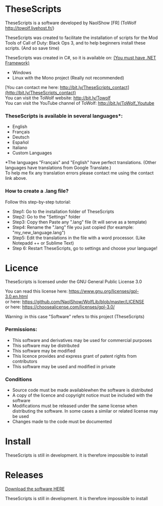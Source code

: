 # TheseScripts
TheseScripts is a software developed by NaolShow [FR] (ToWolf http://towolf.livehost.fr/)

TheseScripts was created to facilitate the installation of scripts for the Mod Tools of Call of Duty: Black Ops 3,
and to help beginners install these scripts. (And so save time)

TheseScripts was created in C#, so it is available on: [(You must have .NET Framework)](https://www.microsoft.com/net/download)
- Windows
- Linux with the Mono project (Really not recommended)

[You can contact me here: http://bit.ly/TheseScripts_contact](http://bit.ly/TheseScripts_contact)                             
You can visit the ToWolf website: http://bit.ly/Towolf                                                     
You can visit the YouTube channel of ToWolf: http://bit.ly/ToWolf_Youtube         
          
### TheseScripts is available in several languages*:
- English
- Français
- Deutsch
- Español
- Italiano
- Custom Languages
          
*The languages "Français" and "English" have perfect translations. (Other languages have translations from Google Translate.)    
To help me fix any translation errors please contact me using the contact link above.   
      
### How to create a .lang file?                                                                 
                                                                                                      
Follow this step-by-step tutorial:                                                                    
- Step1: Go to the installation folder of TheseScripts                                  
- Step2: Go to the "Settings" folder                                                                    
- Step3: Copy then Paste any ".lang" file (It will serve as a template)                                  
- Step4: Rename the ".lang" file you just copied (for example: "my_new_language.lang")                                  
- Step5: Edit the translations in the file with a word processor. (Like Notepadd ++ or Sublime Text)                                  
- Step 6: Restart TheseScripts, go to settings and choose your language!       
      
# Licence                                         
                                         
TheseScripts is licensed under the GNU General Public License 3.0                                         
                                         
You can read this license here: https://www.gnu.org/licenses/gpl-3.0.en.html                                         
or here: https://github.com/NaolShow/WolfLib/blob/master/LICENSE                                         
or here: https://choosealicense.com/licenses/gpl-3.0/                                         
         
Warning: in this case "Software" refers to this project (TheseScripts)
         
### Permissions:                                                                                  
- This software and derivatives may be used for commercial purposes                                         
- This software may be distributed                                                                                  
- This software may be modified                                         
- This licence provides and express grant of patent rights from contributors                                         
- This software may be used and modified in private                                         
                                         
### Conditions                                         
- Source code must be made availablewhen the software is distributed                                         
- A copy of the licence and copyright notice must be included with the software                                         
- Modifications must be released under the same license when distributing the software. In some cases a similar or related license may be used                                         
- Changes made to the code must be documented                                         
                                         
# Install                                                                                                                              
                                                                                                                  
TheseScripts is still in development. It is therefore impossible to install                                                                                   
# Releases

[Download the software HERE](https://github.com/NaolShow/TheseScripts/releases)

TheseScripts is still in development. It is therefore impossible to install
